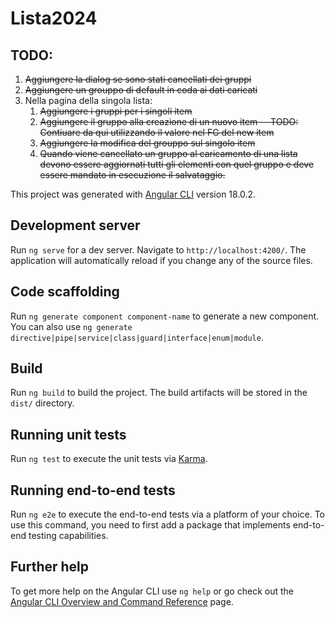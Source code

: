 # Lista2024

## TODO:

1) ~~Aggiungere la dialog se sono stati cancellati dei gruppi~~
2) ~~Aggiungere un grouppo di default in coda ai dati caricati~~
2) Nella pagina della singola lista:
   1) ~~Aggiungere i gruppi per i singoli item~~
   2) ~~Aggiungere il gruppo alla creazione di un nuovo item  -- TODO: Contiuare da qui utilizzando il valore nel FG del new item~~
   3) ~~Aggiungere la modifica del grouppo sul singolo item~~
   4) ~~Quando viene cancellato un gruppo al caricamento di una lista devono essere aggiornati tutti gli elementi con quel gruppo e deve essere mandato in esecuzione il salvataggio.~~

This project was generated with [Angular CLI](https://github.com/angular/angular-cli) version 18.0.2.

## Development server

Run `ng serve` for a dev server. Navigate to `http://localhost:4200/`. The application will automatically reload if you change any of the source files.

## Code scaffolding

Run `ng generate component component-name` to generate a new component. You can also use `ng generate directive|pipe|service|class|guard|interface|enum|module`.

## Build

Run `ng build` to build the project. The build artifacts will be stored in the `dist/` directory.

## Running unit tests

Run `ng test` to execute the unit tests via [Karma](https://karma-runner.github.io).

## Running end-to-end tests

Run `ng e2e` to execute the end-to-end tests via a platform of your choice. To use this command, you need to first add a package that implements end-to-end testing capabilities.

## Further help

To get more help on the Angular CLI use `ng help` or go check out the [Angular CLI Overview and Command Reference](https://angular.dev/tools/cli) page.
